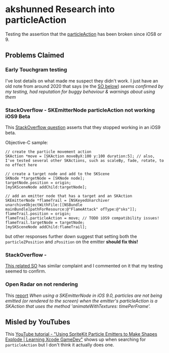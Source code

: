 # akshunned Research into particleAction

Testing the assertion that the [particleAction][pa] has been broken since iOS8 or 9.

## Problems Claimed
### Early Touchgram testing
I've lost details on what made me suspect they didn't work. I just have an old note from around 2020 that says (re the [SO below][so1]) _seems confirmed by my testing, had reputation for buggy behaviour & warnings about using them_

### StackOverflow -  SKEmitterNode particleAction not working iOS9 Beta
This [StackOverflow question][so1] asserts that they stopped working in an iOS9 beta.

Objective-C sample:
```
// create the particle movement action
SKAction *move = [SKAction moveByX:100 y:100 duration:5]; // also, I've tested several other SKActions, such as scaleBy, fade, rotate, to no effect here        

// create a target node and add to the SKScene
SKNode *targetNode = [SKNode node];
targetNode.position = origin;
[mySKSceneNode addChild:targetNode];

// add an emitter node that has a target and an SKAction
SKEmitterNode *flameTrail = [NSKeyedUnarchiver unarchiveObjectWithFile:[[NSBundle mainBundle]pathForResource:@"FlameAttack" ofType:@"sks"]];
flameTrail.position = origin;
flameTrail.particleAction = move; // TODO iOS9 compatibility issues!
flameTrail.targetNode = targetNode;
[mySKSceneNode addChild:flameTrail];
```

but other responses further down suggest that setting both the `particleZPosition` and `zPosition` on the emitter **should fix this!**

### StackOverflow - 
[This related SO][so3] has similar complaint and I commented on it that my testing seemed to confirm.

### Open Radar on not rendering
This [report][rad1] _When using a SKEmitterNode in iOS 9.0, particles are not being emitted (or rendered to the screen) when the emitter's particleAction is a SKAction that uses the method 'animateWithTextures: timePerFrame'._ 

## Misled by YouTubes
This [YouTube tutorial - "Using SpriteKit Particle Emitters to Make Shapes Explode | Learning Xcode GameDev"][yt1] shows up when searching for `particleAction` but I don't think it actually does one.



[so1]: https://stackoverflow.com/questions/31714076/skemitternode-particleaction-not-working-ios9-beta
[so2]: https://stackoverflow.com/questions/69736353/setting-skemitternodes-targetnode-causes-strange-zposition-behavior
[so3]: https://stackoverflow.com/questions/39489179/spritekit-skemitternode-particleaction-not-working-in-xcode-8-ios-10
[pa]: https://developer.apple.com/documentation/spritekit/skemitternode/1397970-particleaction
[yt1]: https://www.youtube.com/watch?v=zyly5HhA6ao
[rad1]: https://openradar.appspot.com/22626752

